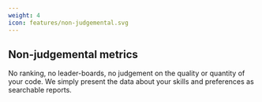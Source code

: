 ```yaml
---
weight: 4
icon: features/non-judgemental.svg
---
```


## Non-judgemental metrics

No ranking, no leader-boards, no judgement on the quality or quantity of your code. We simply present the data about your skills and preferences as searchable reports.